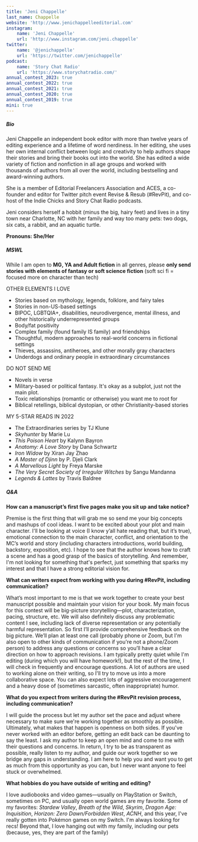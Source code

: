 ```yaml
---
title: 'Jeni Chappelle'
last_name: Chappelle
website: 'http://www.jenichappelleeditorial.com'
instagram:
    name: 'Jeni Chappelle'
    url: 'http://www.instagram.com/jeni.chappelle'
twitter:
    name: '@jenichappelle'
    url: 'https://twitter.com/jenichappelle'
podcast:
    name: 'Story Chat Radio'
    url: 'https://www.storychatradio.com/'
annual_contest_2023: true
annual_contest_2022: true
annual_contest_2021: true
annual_contest_2020: true
annual_contest_2019: true
mini: true
---
```


##### Bio

Jeni Chappelle an independent book editor with more than twelve years of editing experience and a lifetime of word nerdiness. In her editing, she uses her own internal conflict between logic and creativity to help authors shape their stories and bring their books out into the world. She has edited a wide variety of fiction and nonfiction in all age groups and worked with thousands of authors from all over the world, including bestselling and award-winning authors.

She is a member of Editorial Freelancers Association and ACES, a co-founder and editor for Twitter pitch event Revise & Resub (#RevPit), and co-host of the Indie Chicks and Story Chat Radio podcasts.

Jeni considers herself a hobbit (minus the big, hairy feet) and lives in a tiny town near Charlotte, NC with her family and way too many pets: two dogs, six cats, a rabbit, and an aquatic turtle.

**Pronouns: She/Her**

##### MSWL

While I am open to **MG, YA and Adult fiction** in all genres, please **only send stories with elements of fantasy or soft science fiction** (soft sci fi = focused more on character than tech)


OTHER ELEMENTS I LOVE
* Stories based on mythology, legends, folklore, and fairy tales
* Stories in non-US-based settings
* BIPOC, LGBTQIA+, disabilities, neurodivergence, mental illness, and other historically underrepresented groups
* Body/fat positivity
* Complex family (found family IS family) and friendships
* Thoughtful, modern approaches to real-world concerns in fictional settings 
* Thieves, assassins, antiheroes, and other morally gray characters
* Underdogs and ordinary people in extraordinary circumstances

DO NOT SEND ME
* Novels in verse
* Military-based or political fantasy. It's okay as a subplot, just not the main plot.
* Toxic relationships (romantic or otherwise) you want me to root for
* Biblical retellings, biblical dystopian, or other Christianity-based stories

MY 5-STAR READS IN 2022

* The Extraordinaries series by TJ Klune
* _Skyhunter_ by Marie Lu
* _This Poison Heart_ by Kalynn Bayron
* _Anatomy: A Love Story_ by Dana Schwartz
* _Iron Widow_ by Xiran Jay Zhao
* _A Master of Djinn_ by P. Djeli Clark
* _A Marvellous Light_ by Freya Marske
* _The Very Secret Society of Irregular Witches_ by Sangu Mandanna
* _Legends & Lattes_ by Travis Baldree

##### Q&A

**How can a manuscript’s first five pages make you sit up and take notice?** 

Premise is the first thing that will grab me so send me your big concepts and mashups of cool ideas. I want to be excited about your plot and main character. I'll be looking at voice (I know y’all hate reading that, but it’s true), emotional connection to the main character, conflict, and orientation to the MC’s world and story (including characters introductions, world building, backstory, exposition, etc). I hope to see that the author knows how to craft a scene and has a good grasp of the basics of storytelling. And remember, I'm not looking for something that's perfect, just something that sparks my interest and that I have a strong editorial vision for.

**What can writers expect from working with you during #RevPit, including communication?**

What’s most important to me is that we work together to create your best manuscript possible and maintain your vision for your book. My main focus for this contest will be big-picture storytelling—plot, characterization, pacing, structure, etc. We will also definitely discuss any problematic content I see, including lack of diverse representation or any potentially harmful representation. So first I’ll provide comprehensive feedback on the big picture. We’ll plan at least one call (probably phone or Zoom, but I'm also open to other kinds of communication if you're not a phone/Zoom person) to address any questions or concerns so you’ll have a clear direction on how to approach revisions. I am typically pretty quiet while I'm editing (during which you will have homework!), but the rest of the time, I will check in frequently and encourage questions. A lot of authors are used to working alone on their writing, so I'll try to move us into a more collaborative space. You can also expect lots of aggressive encouragement and a heavy dose of (sometimes sarcastic, often inappropriate) humor.

**What do you expect from writers during the #RevPit revision process, including communication?**

I will guide the process but let my author set the pace and adjust where necessary to make sure we're working together as smoothly as possible. Ultimately, what makes that happen is openness on both sides. If you've never worked with an editor before, getting an edit back can be daunting to say the least. I ask my author to keep an open mind and come to me with their questions and concerns. In return, I try to be as transparent as possible, really listen to my author, and guide our work together so we bridge any gaps in understanding. I am here to help you and want you to get as much from this opportunity as you can, but I never want anyone to feel stuck or overwhelmed.

**What hobbies do you have outside of writing and editing?**

I love audiobooks and video games—usually on PlayStation or Switch, sometimes on PC, and usually open world games are my favorite. Some of my favorites: _Stardew Valley_, _Breath of the Wild_, _Skyrim_, _Dragon Age: Inquisition_, _Horizon: Zero Dawn/Forbidden West_, _ACNH_, and this year, I've really gotten into Pokémon games on my Switch. I'm always looking for recs! Beyond that, I love hanging out with my family, including our pets (because, yes, they are part of the family)